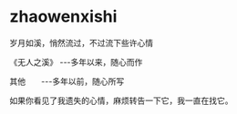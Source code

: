 # zhaowenxishi
岁月如溪，悄然流过，不过流下些许心情

《无人之溪》  ---多年以来，随心而作

 其他        ---多年以前，随心所写
 
 如果你看见了我遗失的心情，麻烦转告一下它，我一直在找它。
